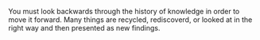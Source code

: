 <!--Seth Godin Type Beat -->
You must look backwards through the history of knowledge in order to move it forward. Many things are recycled, rediscoverd, or looked at in the right way and then presented as new findings.